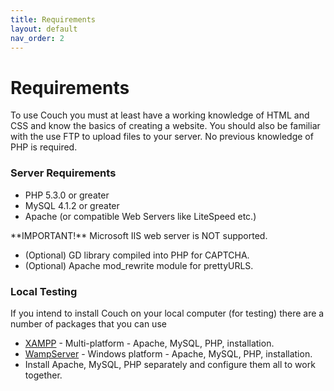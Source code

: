 ```yaml
---
title: Requirements
layout: default
nav_order: 2
---
```


# Requirements

To use Couch you must at least have a working knowledge of HTML and CSS and know the basics of creating a website. You should also be familiar with the use FTP to upload files to your server. No previous knowledge of PHP is required.

### Server Requirements

* PHP 5.3.0 or greater
* MySQL 4.1.2 or greater
* Apache (or compatible Web Servers like LiteSpeed etc.)

<p class="error">**IMPORTANT!** Microsoft IIS web server is NOT supported.</p>

* (Optional) GD library compiled into PHP for CAPTCHA.
* (Optional) Apache mod\_rewrite module for prettyURLS.

### Local Testing

If you intend to install Couch on your local computer (for testing) there are a number of packages that you can use

* [XAMPP](http://www.apachefriends.org/en/xampp.html) - Multi-platform - Apache, MySQL, PHP, installation.
* [WampServer](http://www.wampserver.com/en/) - Windows platform - Apache, MySQL, PHP, installation.
* Install Apache, MySQL, PHP separately and configure them all to work together.
